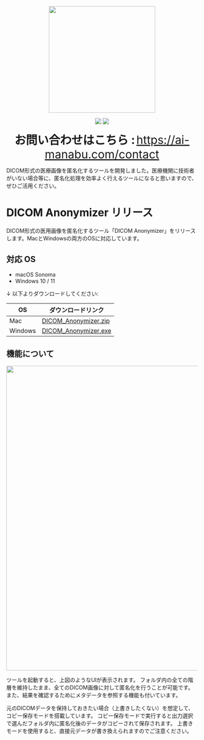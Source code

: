 <p align="center">
  <img src="https://github.com/user-attachments/assets/147d226e-982b-4483-a8ab-505c125927de" width="280">
</p>


<p align="center">
  <img src="https://visitor-badge.laobi.icu/badge?page_id=ryusei-inamori.DICOM_Anonymizer" />
  <img src="https://img.shields.io/github/stars/ryusei-inamori/DICOM_Anonymizer?style=social" />
</p>

<p align="center">
  <strong style="font-size:30px;">お問い合わせはこちら :</strong>
  <a href="https://ai-manabu.com/contact" style="font-size:30px;">https://ai-manabu.com/contact</a>
</p>

DICOM形式の医療画像を匿名化するツールを開発しました。医療機関に技術者がいない場合等に、匿名化処理を効率よく行えるツールになると思いますので、ぜひご活用ください。


# DICOM Anonymizer リリース

DICOM形式の医用画像を匿名化するツール「DICOM Anonymizer」をリリースします。MacとWindowsの両方のOSに対応しています。

## **対応 OS**
- macOS Sonoma
- Windows 10 / 11

↓ 以下よりダウンロードしてください:

| OS | ダウンロードリンク |
|----|-------------------|
| Mac | [DICOM_Anonymizer.zip](https://github.com/ryusei-inamori/DICOM_Anonymizer/releases/download/v1.0.0/DICOM_Anonymizer.zip) |
| Windows | [DICOM_Anonymizer.exe](https://github.com/ryusei-inamori/DICOM_Anonymizer/releases/download/v1.0.0/DICOM_Anonymizer.exe) |

## 機能について

<p align="center">
  <img src="https://github.com/user-attachments/assets/36fdd630-ff45-4ebb-a0b4-82ac38e78f7c" width="800">
</p>

ツールを起動すると、上図のようなUIが表示されます。
フォルダ内の全ての階層を維持したまま、全てのDICOM画像に対して匿名化を行うことが可能です。
また、結果を確認するためにメタデータを参照する機能も付いています。

元のDICOMデータを保持しておきたい場合（上書きしたくない）を想定して、コピー保存モードを搭載しています。
コピー保存モードで実行すると出力選択で選んだフォルダ内に匿名化後のデータがコピーされて保存されます。
上書きモードを使用すると、直接元データが書き換えられますのでご注意ください。
